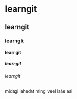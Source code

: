 # learngit
## learngit
### learngit
#### learngit
##### learngit
###### learngit
midagi lahedat 
mingi veel lahe asi 